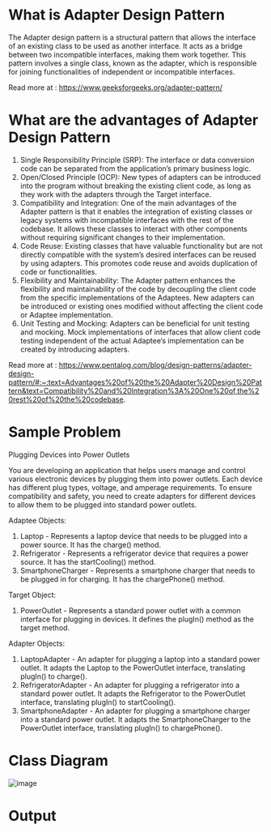 # What is Adapter Design Pattern

The Adapter design pattern is a structural pattern that allows the interface of an existing class to be used as another interface. It acts as a bridge between two incompatible interfaces, making them work together. This pattern involves a single class, known as the adapter, which is responsible for joining functionalities of independent or incompatible interfaces.

Read more at : https://www.geeksforgeeks.org/adapter-pattern/ 

# What are the advantages of Adapter Design Pattern

1. Single Responsibility Principle (SRP): The interface or data conversion code can be separated from the application’s primary business logic.
2. Open/Closed Principle (OCP): New types of adapters can be introduced into the program without breaking the existing client code, as long as they work with the adapters through the Target interface.
3. Compatibility and Integration: One of the main advantages of the Adapter pattern is that it enables the integration of existing classes or legacy systems with incompatible interfaces with the rest of the codebase. It allows these classes to interact with other components without requiring significant changes to their implementation.
4. Code Reuse: Existing classes that have valuable functionality but are not directly compatible with the system’s desired interfaces can be reused by using adapters. This promotes code reuse and avoids duplication of code or functionalities.
5. Flexibility and Maintainability: The Adapter pattern enhances the flexibility and maintainability of the code by decoupling the client code from the specific implementations of the Adaptees. New adapters can be introduced or existing ones modified without affecting the client code or Adaptee implementation.
6. Unit Testing and Mocking: Adapters can be beneficial for unit testing and mocking. Mock implementations of interfaces that allow client code testing independent of the actual Adaptee‘s implementation can be created by introducing adapters.

Read more at : https://www.pentalog.com/blog/design-patterns/adapter-design-pattern/#:~:text=Advantages%20of%20the%20Adapter%20Design%20Pattern&text=Compatibility%20and%20Integration%3A%20One%20of,the%20rest%20of%20the%20codebase. 

# Sample Problem 

Plugging Devices into Power Outlets

You are developing an application that helps users manage and control various electronic devices by plugging them into power outlets. Each device has different plug types, voltage, and amperage requirements. To ensure compatibility and safety, you need to create adapters for different devices to allow them to be plugged into standard power outlets.

Adaptee Objects:
1. Laptop - Represents a laptop device that needs to be plugged into a power source. It has the charge() method.
2. Refrigerator - Represents a refrigerator device that requires a power source. It has the startCooling() method.
3. SmartphoneCharger - Represents a smartphone charger that needs to be plugged in for charging. It has the chargePhone() method.

Target Object:
1. PowerOutlet - Represents a standard power outlet with a common interface for plugging in devices. It defines the plugIn() method as the target method.

Adapter Objects:
1. LaptopAdapter - An adapter for plugging a laptop into a standard power outlet. It adapts the Laptop to the PowerOutlet interface, translating plugIn() to charge().
2. RefrigeratorAdapter - An adapter for plugging a refrigerator into a standard power outlet. It adapts the Refrigerator to the PowerOutlet interface, translating plugIn() to startCooling().
3. SmartphoneAdapter - An adapter for plugging a smartphone charger into a standard power outlet. It adapts the SmartphoneCharger to the PowerOutlet interface, translating plugIn() to chargePhone().

# Class Diagram

![image](https://github.com/Reirinn/Adapter-Pattern/assets/142465054/d1638111-28cc-43a1-8f18-3257ca204c6a)

# Output


